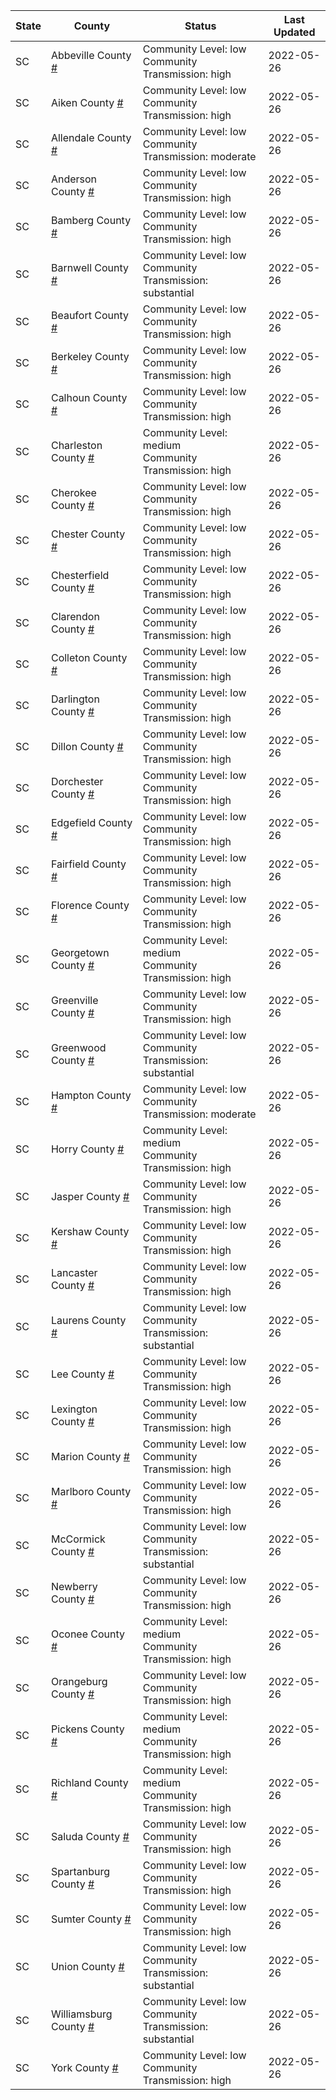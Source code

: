 State | County | Status | Last Updated
--- | --- | --- | --- 
SC | Abbeville County <a href="#abbeville_county">#</a> | <a name="abbeville_county"></a>Community Level: low<br/>Community Transmission: high | 2022-05-26
SC | Aiken County <a href="#aiken_county">#</a> | <a name="aiken_county"></a>Community Level: low<br/>Community Transmission: high | 2022-05-26
SC | Allendale County <a href="#allendale_county">#</a> | <a name="allendale_county"></a>Community Level: low<br/>Community Transmission: moderate | 2022-05-26
SC | Anderson County <a href="#anderson_county">#</a> | <a name="anderson_county"></a>Community Level: low<br/>Community Transmission: high | 2022-05-26
SC | Bamberg County <a href="#bamberg_county">#</a> | <a name="bamberg_county"></a>Community Level: low<br/>Community Transmission: high | 2022-05-26
SC | Barnwell County <a href="#barnwell_county">#</a> | <a name="barnwell_county"></a>Community Level: low<br/>Community Transmission: substantial | 2022-05-26
SC | Beaufort County <a href="#beaufort_county">#</a> | <a name="beaufort_county"></a>Community Level: low<br/>Community Transmission: high | 2022-05-26
SC | Berkeley County <a href="#berkeley_county">#</a> | <a name="berkeley_county"></a>Community Level: low<br/>Community Transmission: high | 2022-05-26
SC | Calhoun County <a href="#calhoun_county">#</a> | <a name="calhoun_county"></a>Community Level: low<br/>Community Transmission: high | 2022-05-26
SC | Charleston County <a href="#charleston_county">#</a> | <a name="charleston_county"></a>Community Level: medium<br/>Community Transmission: high | 2022-05-26
SC | Cherokee County <a href="#cherokee_county">#</a> | <a name="cherokee_county"></a>Community Level: low<br/>Community Transmission: high | 2022-05-26
SC | Chester County <a href="#chester_county">#</a> | <a name="chester_county"></a>Community Level: low<br/>Community Transmission: high | 2022-05-26
SC | Chesterfield County <a href="#chesterfield_county">#</a> | <a name="chesterfield_county"></a>Community Level: low<br/>Community Transmission: high | 2022-05-26
SC | Clarendon County <a href="#clarendon_county">#</a> | <a name="clarendon_county"></a>Community Level: low<br/>Community Transmission: high | 2022-05-26
SC | Colleton County <a href="#colleton_county">#</a> | <a name="colleton_county"></a>Community Level: low<br/>Community Transmission: high | 2022-05-26
SC | Darlington County <a href="#darlington_county">#</a> | <a name="darlington_county"></a>Community Level: low<br/>Community Transmission: high | 2022-05-26
SC | Dillon County <a href="#dillon_county">#</a> | <a name="dillon_county"></a>Community Level: low<br/>Community Transmission: high | 2022-05-26
SC | Dorchester County <a href="#dorchester_county">#</a> | <a name="dorchester_county"></a>Community Level: low<br/>Community Transmission: high | 2022-05-26
SC | Edgefield County <a href="#edgefield_county">#</a> | <a name="edgefield_county"></a>Community Level: low<br/>Community Transmission: high | 2022-05-26
SC | Fairfield County <a href="#fairfield_county">#</a> | <a name="fairfield_county"></a>Community Level: low<br/>Community Transmission: high | 2022-05-26
SC | Florence County <a href="#florence_county">#</a> | <a name="florence_county"></a>Community Level: low<br/>Community Transmission: high | 2022-05-26
SC | Georgetown County <a href="#georgetown_county">#</a> | <a name="georgetown_county"></a>Community Level: medium<br/>Community Transmission: high | 2022-05-26
SC | Greenville County <a href="#greenville_county">#</a> | <a name="greenville_county"></a>Community Level: low<br/>Community Transmission: high | 2022-05-26
SC | Greenwood County <a href="#greenwood_county">#</a> | <a name="greenwood_county"></a>Community Level: low<br/>Community Transmission: substantial | 2022-05-26
SC | Hampton County <a href="#hampton_county">#</a> | <a name="hampton_county"></a>Community Level: low<br/>Community Transmission: moderate | 2022-05-26
SC | Horry County <a href="#horry_county">#</a> | <a name="horry_county"></a>Community Level: medium<br/>Community Transmission: high | 2022-05-26
SC | Jasper County <a href="#jasper_county">#</a> | <a name="jasper_county"></a>Community Level: low<br/>Community Transmission: high | 2022-05-26
SC | Kershaw County <a href="#kershaw_county">#</a> | <a name="kershaw_county"></a>Community Level: low<br/>Community Transmission: high | 2022-05-26
SC | Lancaster County <a href="#lancaster_county">#</a> | <a name="lancaster_county"></a>Community Level: low<br/>Community Transmission: high | 2022-05-26
SC | Laurens County <a href="#laurens_county">#</a> | <a name="laurens_county"></a>Community Level: low<br/>Community Transmission: substantial | 2022-05-26
SC | Lee County <a href="#lee_county">#</a> | <a name="lee_county"></a>Community Level: low<br/>Community Transmission: high | 2022-05-26
SC | Lexington County <a href="#lexington_county">#</a> | <a name="lexington_county"></a>Community Level: low<br/>Community Transmission: high | 2022-05-26
SC | Marion County <a href="#marion_county">#</a> | <a name="marion_county"></a>Community Level: low<br/>Community Transmission: high | 2022-05-26
SC | Marlboro County <a href="#marlboro_county">#</a> | <a name="marlboro_county"></a>Community Level: low<br/>Community Transmission: high | 2022-05-26
SC | McCormick County <a href="#mccormick_county">#</a> | <a name="mccormick_county"></a>Community Level: low<br/>Community Transmission: substantial | 2022-05-26
SC | Newberry County <a href="#newberry_county">#</a> | <a name="newberry_county"></a>Community Level: low<br/>Community Transmission: high | 2022-05-26
SC | Oconee County <a href="#oconee_county">#</a> | <a name="oconee_county"></a>Community Level: medium<br/>Community Transmission: high | 2022-05-26
SC | Orangeburg County <a href="#orangeburg_county">#</a> | <a name="orangeburg_county"></a>Community Level: low<br/>Community Transmission: high | 2022-05-26
SC | Pickens County <a href="#pickens_county">#</a> | <a name="pickens_county"></a>Community Level: medium<br/>Community Transmission: high | 2022-05-26
SC | Richland County <a href="#richland_county">#</a> | <a name="richland_county"></a>Community Level: medium<br/>Community Transmission: high | 2022-05-26
SC | Saluda County <a href="#saluda_county">#</a> | <a name="saluda_county"></a>Community Level: low<br/>Community Transmission: high | 2022-05-26
SC | Spartanburg County <a href="#spartanburg_county">#</a> | <a name="spartanburg_county"></a>Community Level: low<br/>Community Transmission: high | 2022-05-26
SC | Sumter County <a href="#sumter_county">#</a> | <a name="sumter_county"></a>Community Level: low<br/>Community Transmission: high | 2022-05-26
SC | Union County <a href="#union_county">#</a> | <a name="union_county"></a>Community Level: low<br/>Community Transmission: substantial | 2022-05-26
SC | Williamsburg County <a href="#williamsburg_county">#</a> | <a name="williamsburg_county"></a>Community Level: low<br/>Community Transmission: substantial | 2022-05-26
SC | York County <a href="#york_county">#</a> | <a name="york_county"></a>Community Level: low<br/>Community Transmission: high | 2022-05-26
